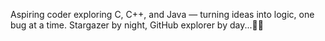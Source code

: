 Aspiring coder exploring C, C++, and Java — turning ideas into logic, one bug at a time. Stargazer by night, GitHub explorer by day...🌌🌟
